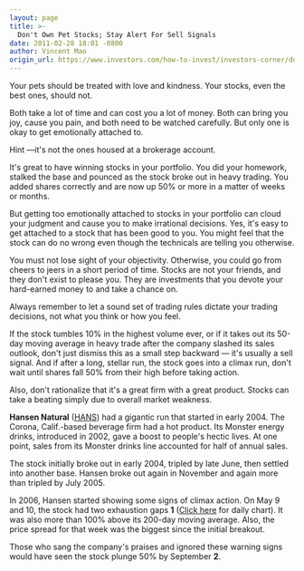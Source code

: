```yaml
---
layout: page
title: >-
  Don't Own Pet Stocks; Stay Alert For Sell Signals
date: 2011-02-28 18:01 -0800
author: Vincent Mao
origin_url: https://www.investors.com/how-to-invest/investors-corner/dont-own-pet-stocks-stay-alert-for-sell-signals/
---
```


Your pets should be treated with love and kindness. Your stocks, even the best ones, should not.

Both take a lot of time and can cost you a lot of money. Both can bring you joy, cause you pain, and both need to be watched carefully. But only one is okay to get emotionally attached to.

Hint —it's not the ones housed at a brokerage account.

It's great to have winning stocks in your portfolio. You did your homework, stalked the base and pounced as the stock broke out in heavy trading. You added shares correctly and are now up 50% or more in a matter of weeks or months.

But getting too emotionally attached to stocks in your portfolio can cloud your judgment and cause you to make irrational decisions. Yes, it's easy to get attached to a stock that has been good to you. You might feel that the stock can do no wrong even though the technicals are telling you otherwise.

You must not lose sight of your objectivity. Otherwise, you could go from cheers to jeers in a short period of time. Stocks are not your friends, and they don't exist to please you. They are investments that you devote your hard-earned money to and take a chance on.

Always remember to let a sound set of trading rules dictate your trading decisions, not what you think or how you feel.

If the stock tumbles 10% in the highest volume ever, or if it takes out its 50-day moving average in heavy trade after the company slashed its sales outlook, don't just dismiss this as a small step backward — it's usually a sell signal. And if after a long, stellar run, the stock goes into a climax run, don't wait until shares fall 50% from their high before taking action.

Also, don't rationalize that it's a great firm with a great product. Stocks can take a beating simply due to overall market weakness.

**Hansen Natural** ([HANS](https://research.investors.com/quote.aspx?symbol=HANS)) had a gigantic run that started in early 2004. The Corona, Calif.-based beverage firm had a hot product. Its Monster energy drinks, introduced in 2002, gave a boost to people's hectic lives. At one point, sales from its Monster drinks line accounted for half of annual sales.

The stock initially broke out in early 2004, tripled by late June, then settled into another base. Hansen broke out again in November and again more than tripled by July 2005.

In 2006, Hansen started showing some signs of climax action. On May 9 and 10, the stock had two exhaustion gaps **1** ([Click here](/NewsAndAnalysis/PhotoPopup.aspx?path=Web2c030111.gif&docId=564410) for daily chart). It was also more than 100% above its 200-day moving average. Also, the price spread for that week was the biggest since the initial breakout.

Those who sang the company's praises and ignored these warning signs would have seen the stock plunge 50% by September **2**.
